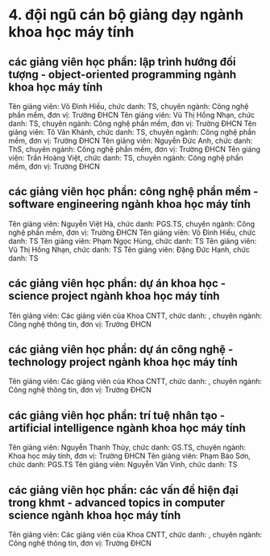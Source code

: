 # 4. đội ngũ cán bộ giảng dạy ngành khoa học máy tính
## các giảng viên học phần: lập trình hướng đối tượng - object-oriented programming ngành khoa học máy tính
Tên giảng viên: Võ Đình Hiếu, chức danh: TS, chuyên ngành: Công nghệ phần mềm, đơn vị: Trường ĐHCN
Tên giảng viên: Vũ Thị Hồng Nhạn, chức danh: TS, chuyên ngành: Công nghệ phần mềm, đơn vị: Trường ĐHCN
Tên giảng viên: Tô Văn Khánh, chức danh: TS, chuyên ngành: Công nghệ phần mềm, đơn vị: Trường ĐHCN
Tên giảng viên: Nguyễn Đức Anh, chức danh: ThS, chuyên ngành: Công nghệ phần mềm, đơn vị: Trường ĐHCN
Tên giảng viên: Trần Hoàng Việt, chức danh: TS, chuyên ngành: Công nghệ phần mềm, đơn vị: Trường ĐHCN
## các giảng viên học phần: công nghệ phần mềm - software engineering ngành khoa học máy tính
Tên giảng viên: Nguyễn Việt Hà, chức danh: PGS.TS, chuyên ngành: Công nghệ phần mềm, đơn vị: Trường ĐHCN
Tên giảng viên: Võ Đình Hiếu, chức danh: TS
Tên giảng viên: Phạm Ngọc Hùng, chức danh: TS
Tên giảng viên: Vũ Thị Hồng Nhạn, chức danh: TS
Tên giảng viên: Đặng Đức Hạnh, chức danh: TS
## các giảng viên học phần: dự án khoa học - science project ngành khoa học máy tính
Tên giảng viên: Các giảng viên của Khoa CNTT, chức danh: , chuyên ngành: Công nghệ thông tin, đơn vị: Trường ĐHCN
## các giảng viên học phần: dự án công nghệ - technology project ngành khoa học máy tính
Tên giảng viên: Các giảng viên của Khoa CNTT, chức danh: , chuyên ngành: Công nghệ thông tin, đơn vị: Trường ĐHCN
## các giảng viên học phần: trí tuệ nhân tạo - artificial intelligence ngành khoa học máy tính
Tên giảng viên: Nguyễn Thanh Thủy, chức danh: GS.TS, chuyên ngành: Khoa học máy tính, đơn vị: Trường ĐHCN
Tên giảng viên: Phạm Bảo Sơn, chức danh: PGS.TS
Tên giảng viên: Nguyễn Văn Vinh, chức danh: TS
## các giảng viên học phần: các vấn đề hiện đại trong khmt - advanced topics in computer science ngành khoa học máy tính
Tên giảng viên: Các giảng viên của Khoa CNTT, chức danh: , chuyên ngành: Công nghệ thông tin, đơn vị: Trường ĐHCN
